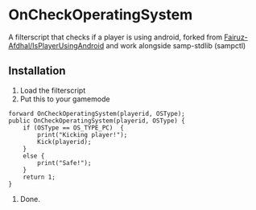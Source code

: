# OnCheckOperatingSystem
A filterscript that checks if a player is using android, forked from [Fairuz-Afdhal/IsPlayerUsingAndroid](https://github.com/Fairuz-Afdhal/IsPlayerUsingAndroid) and work alongside samp-stdlib (sampctl)

## Installation
1. Load the filterscript
1. Put this to your gamemode
 
```pawn
forward OnCheckOperatingSystem(playerid, OSType);
public OnCheckOperatingSystem(playerid, OSType) {
    if (OSType == OS_TYPE_PC)  {
        print("Kicking player!");
        Kick(playerid);
    }
    else {
        print("Safe!");
    }
    return 1;
}
```
1. Done.
